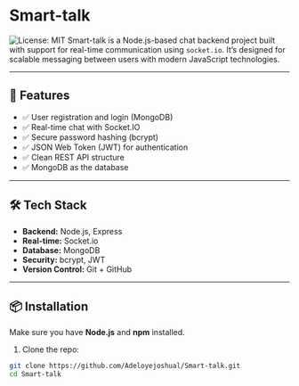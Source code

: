 # Smart-talk
![License: MIT](https://img.shields.io/badge/License-MIT-yellow.svg)
Smart-talk is a Node.js-based chat backend project built with support for real-time communication using `socket.io`. It’s designed for scalable messaging between users with modern JavaScript technologies.

---

## 🚀 Features

- ✅ User registration and login (MongoDB)
- ✅ Real-time chat with Socket.IO
- ✅ Secure password hashing (bcrypt)
- ✅ JSON Web Token (JWT) for authentication
- ✅ Clean REST API structure
- ✅ MongoDB as the database

---

## 🛠 Tech Stack

- **Backend:** Node.js, Express
- **Real-time:** Socket.io
- **Database:** MongoDB
- **Security:** bcrypt, JWT
- **Version Control:** Git + GitHub

---

## 📦 Installation

Make sure you have **Node.js** and **npm** installed.

1. Clone the repo:

```bash
git clone https://github.com/Adeloyejoshual/Smart-talk.git
cd Smart-talk
